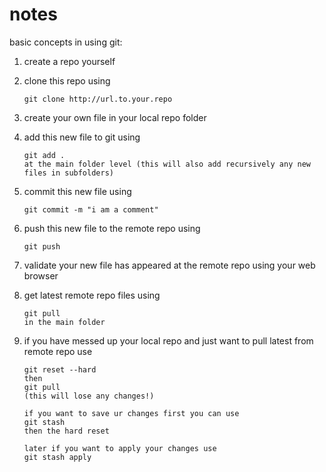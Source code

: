 # notes

basic concepts in using git:
1. create a repo yourself 
2. clone this repo using 
    ````
    git clone http://url.to.your.repo
    ````
3. create your own file in your local repo folder 
4. add this new file to git using 
    ````
    git add .
    at the main folder level (this will also add recursively any new files in subfolders)
    ````
5. commit this new file using 
    ````
    git commit -m "i am a comment" 
    ````
6. push this new file to the remote repo using 
    ````
    git push
    ````
7. validate your new file has appeared at the remote repo using your web browser

8. get latest remote repo files using 
    ````
    git pull
    in the main folder
    ````
9. if you have messed up your local repo 
     and just want to pull latest from remote repo use
    ````
    git reset --hard
    then 
    git pull
    (this will lose any changes!)

    if you want to save ur changes first you can use 
    git stash 
    then the hard reset

    later if you want to apply your changes use 
    git stash apply
    ````
        
